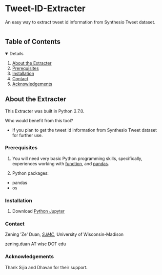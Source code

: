 # Tweet-ID-Extracter

An easy way to extract tweet id information from Synthesio Tweet dataset.


<!-- TABLE OF CONTENTS -->
<summary><h2 style="display: inline-block">Table of Contents</h2></summary>
<details open="open">  
  <ol>
    <li><a href="#about-the-extracter">About the Extracter</a>
    <li><a href="#prerequisites">Prerequisites</a></li>
    <li><a href="#installation">Installation</a></li>
    <li><a href="#contact">Contact</a></li>
    <li><a href="#acknowledgements">Acknowledgements</a></li>
  </ol>
</details>

<!-- ABOUT THE PROJECT -->
## About the Extracter

This Extracter was built in Python 3.7.0. 

Who would benefit from this tool?
* If you plan to get the tweet id information from Synthesio Tweet dataset for further use.

 
<!-- PREREQUISITIES -->
### Prerequisites
1. You will need very basic Python programming skills, specifically, experiences working with [function](http://introtopython.org/introducing_functions.html), and [pandas](https://pandas.pydata.org/pandas-docs/stable/user_guide/10min.html).

2. Python packages:
  - pandas
  - os

<!-- INSTALLATION -->
### Installation
1. Download [Python Jupyter](https://jupyter.org/install)


<!-- CONTACT -->
### Contact
Zening 'Ze' Duan, [_SJMC_](https://journalism.wisc.edu/), University of Wisconsin-Madison

zening.duan AT wisc DOT edu 

<!-- ACKNOWLEDGEMENTS -->
### Acknowledgements
Thank Sijia and Dhavan for their support.

